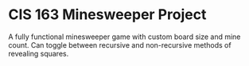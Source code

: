 # CIS 163 Minesweeper Project
A fully functional minesweeper game with custom board size and mine count.
Can toggle between recursive and non-recursive methods of revealing squares.
